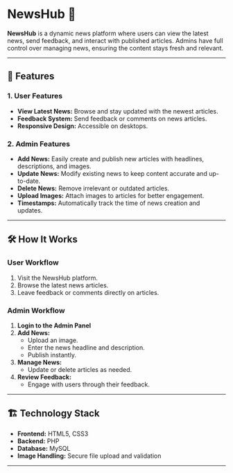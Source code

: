 # NewsHub 📰  
**NewsHub** is a dynamic news platform where users can view the latest news, send feedback, and interact with published articles. Admins have full control over managing news, ensuring the content stays fresh and relevant.  

---

## 🚀 Features  

### 1. User Features  
- **View Latest News:** Browse and stay updated with the newest articles.  
- **Feedback System:** Send feedback or comments on news articles.  
- **Responsive Design:** Accessible on desktops.  

### 2. Admin Features  
- **Add News:** Easily create and publish new articles with headlines, descriptions, and images.  
- **Update News:** Modify existing news to keep content accurate and up-to-date.  
- **Delete News:** Remove irrelevant or outdated articles.  
- **Upload Images:** Attach images to articles for better engagement.  
- **Timestamps:** Automatically track the time of news creation and updates.  

---

## 🛠️ How It Works  

### User Workflow  
1. Visit the NewsHub platform.  
2. Browse the latest news articles.  
3. Leave feedback or comments directly on articles.  

### Admin Workflow  
1. **Login to the Admin Panel**  
2. **Add News:**  
   - Upload an image.  
   - Enter the news headline and description.  
   - Publish instantly.  
3. **Manage News:**  
   - Update or delete articles as needed.  
4. **Review Feedback:**  
   - Engage with users through their feedback.  

---

## 🏗️ Technology Stack  
- **Frontend:** HTML5, CSS3 
- **Backend:** PHP  
- **Database:** MySQL  
- **Image Handling:** Secure file upload and validation  

---